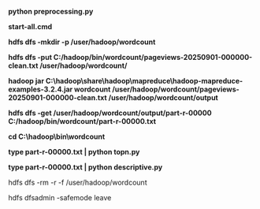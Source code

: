 **python preprocessing.py**



**start-all.cmd**



**hdfs dfs -mkdir -p /user/hadoop/wordcount**

**hdfs dfs -put C:/hadoop/bin/wordcount/pageviews-20250901-000000-clean.txt /user/hadoop/wordcount/**



**hadoop jar C:\\hadoop\\share\\hadoop\\mapreduce\\hadoop-mapreduce-examples-3.2.4.jar wordcount /user/hadoop/wordcount/pageviews-20250901-000000-clean.txt /user/hadoop/wordcount/output**



**hdfs dfs -get /user/hadoop/wordcount/output/part-r-00000 C:/hadoop/bin/wordcount/part-r-00000.txt**



**cd C:\\hadoop\\bin\\wordcount**

**type part-r-00000.txt | python topn.py**

**type part-r-00000.txt | python descriptive.py**



hdfs dfs -rm -r -f /user/hadoop/wordcount



hdfs dfsadmin -safemode leave



